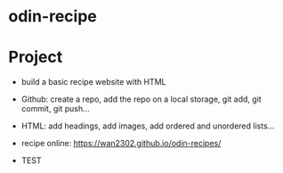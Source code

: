 # odin-recipe
# Project
 - build a basic recipe website with HTML
 - Github: create a repo, add the repo on a local storage, git add, git commit, git push...
 - HTML: add headings, add images, add ordered and unordered lists...
- recipe online: https://wan2302.github.io/odin-recipes/

- TEST
